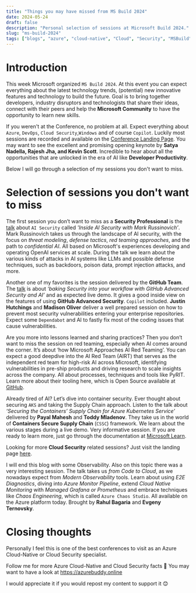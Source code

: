 ```yaml
---
title: "Things you may have missed from MS Build 2024"
date: 2024-05-24
draft: false
description: "Personal selection of sessions at Microsoft Build 2024."
slug: "ms-build-2024"
tags: ["blogs", "azure", "cloud-native", "Cloud", "Security", "MSBuild", "Confidential", "Github", "AI", "Copilot", "LLM", "Redteaming", "defense tactics", "Developer", "Experience"]
---
```


# Introduction

This week Microsoft organized `MS Build 2024`. At this event you can expect everything about the latest technology trends, (potential) new innovative features and technology to build the future. Goal is to bring together developers, industry disruptors and technologists that share their ideas, connect with their peers and help the **Microsoft Community** to have the opportunity to learn new skills.

If you weren't at the Conference, no problem at all. Expect everything about `Azure`, `DevOps`, `Cloud Security`,`Windows` and of course `Copilot`.  Luckily most sessions are recorded and available on the [Conference Landing Page](https://build.microsoft.com/en-US/home).  You may want to see the excellent and promising  opening keynote by **Satya Nadella, Rajesh Jha, and Kevin Scott**. Incredible to hear about all the opportunities that are unlocked in the era of AI like **Developer Productivity**.

Below I will go through a selection of my sessions you don't want to miss.

# Selection of sessions you don't want to miss

The first session you don’t want to miss as a **Security Professional** is the [talk](https://build.microsoft.com/en-US/sessions/d29a16d5-f9ea-4f5b-9adf-fae0bd688ff3?source=/home) about `AI Security` called *'Inside AI Security with Mark Russinovich’*. Mark Russinovich takes us through the landscape of AI security, with the focus on *threat modeling*, *defense tactics*, *red teaming approaches*, and the path to *confidential AI*. All based on Microsoft's experiences developing and operating OpenAI services at scale. During the talk we learn about the various kinds of attacks in AI systems like LLMs and possible defense techniques, such as backdoors, poison data, prompt injection attacks, and more.

Another one of my favorites is the session delivered by the **GitHub Team**. The [talk](https://build.microsoft.com/en-US/sessions/33c3052c-6030-4924-a727-3c5b22d0eee8?source=sessions) is about *‘baking Security into your workflow with GitHub Advanced Security and AI’* and as expected live demo. It gives a good inside view on the features of using **GitHub Advanced Security**. `Copilot` included. **Justin Hutchings** and **Madison Oliver** deliver a well prepared session on how to prevent most security vulnerabilities entering your enterprise repositories.  Expect some `Dependabot` and AI to fastly fix most of the coding issues that cause vulnerabilities.  

Are you more into lessons learned and sharing practices? Then you don’t want to miss the session on red teaming, especially when AI comes around the corner. It’s about ‘how Microsoft Approaches AI Red Teaming’. You can expect a good deepdive into the AI Red Team (AIRT) that serves as the independent red team for high-risk AI across Microsoft, identifying vulnerabilities in pre-ship products and driving research to scale insights across the company. All about processes, techniques and tools like PyRIT. Learn more about their tooling here, which is Open Source available at [GitHub](https://github.com/Azure/PyRIT).

Already tired of AI? Let’s dive into container security. Ever thought about securing `AKS` and taking the Supply Chain approach. Listen to the talk about *‘Securing the Containers’ Supply Chain for Azure Kubernetes Service’* delivered by **Payal Mahesh** and **Toddy Mladenov**. They take us in the world of **Containers Secure Supply Chain** (`CSSC`) framework.  We learn about the various stages during a live demo. Very informative session. If you are ready to learn more, just go through the documentation at [Microsoft Learn](https://learn.microsoft.com/nl-nl/azure/security/container-secure-supply-chain/).

Looking for more **Cloud Security** related sessions? Just visit the landing page [here](https://build.microsoft.com/en-US/sessions?filter=topic%2FlogicalValue%3ESecurity).

I will end this blog with some Observability. Also on this topic there was a very interesting session. The talk takes us *from Code to Cloud*, as we nowadays expect from *Modern Observability* tools.  Learn about using *E2E Diagnostics*, diving into *Azure Monitor Pipeline*, extend *Cloud Native Monitoring* with *Managed Grafana or Prometheus* and embrace techniques like *Chaos Engineering*, which is called `Azure Chaos Studio`. All available on the Azure platform today. Brought by **Rahul Bagaria** and **Evgeny Ternovsky**.

# Closing thoughts

Personally I feel this is one of the best conferences to visit as an Azure Cloud-Native or Cloud Security specialist. 

Follow me for more Azure Cloud-Native and Cloud Security facts 🔔
You may want to have a look at https://azurebuddy.online

I would appreciate it if you would repost my content to support it 😊